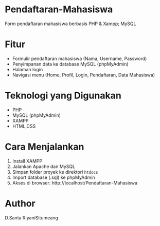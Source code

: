 # Pendaftaran-Mahasiswa
Form pendaftaran mahasiswa berbasis PHP & Xampp; MySQL

# Fitur
- Formulir pendaftaran mahasiswa (Nama, Username, Password)
- Penyimpanan data ke database MySQL (phpMyAdmin)
- Halaman login
- Navigasi menu (Home, Profil, Login, Pendaftaran, Data Mahasiswa)

# Teknologi yang Digunakan
- PHP
- MySQL (phpMyAdmin)
- XAMPP
- HTML,CSS

# Cara Menjalankan
1. Install XAMPP
2. Jalankan Apache dan MySQL
3. Simpan folder proyek ke direktori `htdocs`
4. Import database (.sql) ke phpMyAdmin
5. Akses di browser: http://localhost/Pendaftaran-Mahasiswa

# Author
D.Santa RiyaniSitumeang
